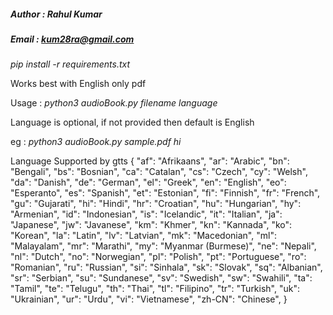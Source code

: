 ##### Author : Rahul Kumar
##### Email : kum28ra@gmail.com

*pip install -r requirements.txt*

Works best with English only pdf

Usage :
*python3 audioBook.py filename language*

Language is optional, if not provided then default is English

eg :
*python3 audioBook.py sample.pdf hi*


Language Supported by gtts
        {
            "af": "Afrikaans",
            "ar": "Arabic",
            "bn": "Bengali",
            "bs": "Bosnian",
            "ca": "Catalan",
            "cs": "Czech",
            "cy": "Welsh",
            "da": "Danish",
            "de": "German",
            "el": "Greek",
            "en": "English",
            "eo": "Esperanto",
            "es": "Spanish",
            "et": "Estonian",
            "fi": "Finnish",
            "fr": "French",
            "gu": "Gujarati",
            "hi": "Hindi",
            "hr": "Croatian",
            "hu": "Hungarian",
            "hy": "Armenian",
            "id": "Indonesian",
            "is": "Icelandic",
            "it": "Italian",
            "ja": "Japanese",
            "jw": "Javanese",
            "km": "Khmer",
            "kn": "Kannada",
            "ko": "Korean",
            "la": "Latin",
            "lv": "Latvian",
            "mk": "Macedonian",
            "ml": "Malayalam",
            "mr": "Marathi",
            "my": "Myanmar (Burmese)",
            "ne": "Nepali",
            "nl": "Dutch",
            "no": "Norwegian",
            "pl": "Polish",
            "pt": "Portuguese",
            "ro": "Romanian",
            "ru": "Russian",
            "si": "Sinhala",
            "sk": "Slovak",
            "sq": "Albanian",
            "sr": "Serbian",
            "su": "Sundanese",
            "sv": "Swedish",
            "sw": "Swahili",
            "ta": "Tamil",
            "te": "Telugu",
            "th": "Thai",
            "tl": "Filipino",
            "tr": "Turkish",
            "uk": "Ukrainian",
            "ur": "Urdu",
            "vi": "Vietnamese",
            "zh-CN": "Chinese",
        }
